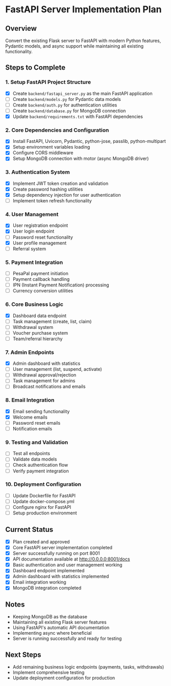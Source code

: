 # FastAPI Server Implementation Plan

## Overview
Convert the existing Flask server to FastAPI with modern Python features, Pydantic models, and async support while maintaining all existing functionality.

## Steps to Complete

### 1. Setup FastAPI Project Structure
- [x] Create `backend/fastapi_server.py` as the main FastAPI application
- [ ] Create `backend/models.py` for Pydantic data models
- [ ] Create `backend/auth.py` for authentication utilities
- [ ] Create `backend/database.py` for MongoDB connection
- [x] Update `backend/requirements.txt` with FastAPI dependencies

### 2. Core Dependencies and Configuration
- [x] Install FastAPI, Uvicorn, Pydantic, python-jose, passlib, python-multipart
- [x] Setup environment variables loading
- [x] Configure CORS middleware
- [x] Setup MongoDB connection with motor (async MongoDB driver)

### 3. Authentication System
- [x] Implement JWT token creation and validation
- [x] Create password hashing utilities
- [x] Setup dependency injection for user authentication
- [ ] Implement token refresh functionality

### 4. User Management
- [x] User registration endpoint
- [x] User login endpoint
- [ ] Password reset functionality
- [x] User profile management
- [ ] Referral system

### 5. Payment Integration
- [ ] PesaPal payment initiation
- [ ] Payment callback handling
- [ ] IPN (Instant Payment Notification) processing
- [ ] Currency conversion utilities

### 6. Core Business Logic
- [x] Dashboard data endpoint
- [ ] Task management (create, list, claim)
- [ ] Withdrawal system
- [ ] Voucher purchase system
- [ ] Team/referral hierarchy

### 7. Admin Endpoints
- [x] Admin dashboard with statistics
- [ ] User management (list, suspend, activate)
- [ ] Withdrawal approval/rejection
- [ ] Task management for admins
- [ ] Broadcast notifications and emails

### 8. Email Integration
- [x] Email sending functionality
- [x] Welcome emails
- [ ] Password reset emails
- [ ] Notification emails

### 9. Testing and Validation
- [ ] Test all endpoints
- [ ] Validate data models
- [ ] Check authentication flow
- [ ] Verify payment integration

### 10. Deployment Configuration
- [ ] Update Dockerfile for FastAPI
- [ ] Update docker-compose.yml
- [ ] Configure nginx for FastAPI
- [ ] Setup production environment

## Current Status
- [x] Plan created and approved
- [x] Core FastAPI server implementation completed
- [x] Server successfully running on port 8001
- [x] API documentation available at http://0.0.0.0:8001/docs
- [x] Basic authentication and user management working
- [x] Dashboard endpoint implemented
- [x] Admin dashboard with statistics implemented
- [x] Email integration working
- [x] MongoDB integration completed

## Notes
- Keeping MongoDB as the database
- Maintaining all existing Flask server features
- Using FastAPI's automatic API documentation
- Implementing async where beneficial
- Server is running successfully and ready for testing

## Next Steps
- Add remaining business logic endpoints (payments, tasks, withdrawals)
- Implement comprehensive testing
- Update deployment configuration for production
